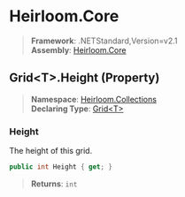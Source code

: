 # Heirloom.Core

> **Framework**: .NETStandard,Version=v2.1  
> **Assembly**: [Heirloom.Core][0]

## Grid\<T>.Height (Property)

> **Namespace**: [Heirloom.Collections][0]  
> **Declaring Type**: [Grid\<T>][1]

### Height

The height of this grid.

```cs
public int Height { get; }
```

> **Returns**: `int`

[0]: ../../../Heirloom.Core.md
[1]: ../Grid[T].md
